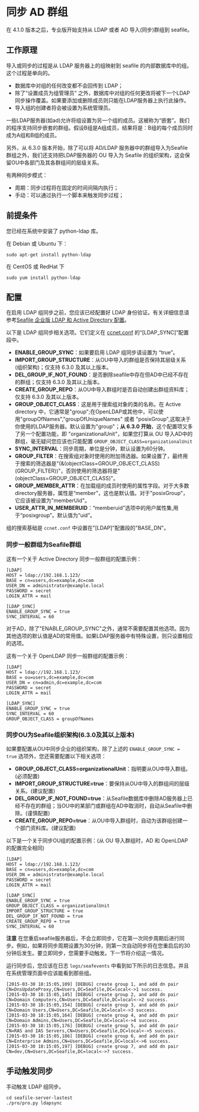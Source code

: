 # 同步 AD 群组

在 4.1.0 版本之后，专业版开始支持从 LDAP 或者 AD 导入(同步)群组到 seafile。

## 工作原理

导入或同步的过程是从 LDAP 服务器上的组映射到 seafile 的内部数据库中的组。这个过程是单向的。

* 数据库中对组的任何改变都不会回传到 LDAP；
* 除了“设置成员为组管理员” 之外，数据库中对组的任何更改将被下一个LDAP同步操作覆盖。如果要添加或删除成员则只能在LDAP服务器上执行此操作。
* 导入组的创建者将会被设置为系统管理员。

一些LDAP服务器(如ad)允许将组设置为另一个组的成员。这被称为“嵌套”。我们的程序支持同步嵌套的群组。假设B组是A组成员，结果将是：B组的每个成员同时成为A组和B组的成员。

另外，从 6.3.0 版本开始，除了可以将 AD/LDAP 服务器中的群组导入为Seafile群组之外，我们还支持把LDAP服务器的 OU 导入为 Seafile 的组织架构，这会保留OU中各部门及其各群组间的层级关系。

有两种同步模式：

* 周期：同步过程将在固定的时间间隔内执行；
* 手动：可以通过执行一个脚本来触发同步过程；

## 前提条件

您已经在系统中安装了 python-ldap 库。

在 Debian 或 Ubuntu 下：

```
sudo apt-get install python-ldap
```

在 CentOS 或 RedHat 下

```
sudo yum install python-ldap
```

## 配置

在启用 LDAP 组同步之前，您应该已经配置好 LDAP 身份验证。有关详细信息请参考[Seafile 企业版 LDAP 和 Active Directory 配置](using_ldap.md)。

以下是 LDAP 组同步相关选项。它们定义在 [ccnet.conf](../config/ccent-conf.md) 的“[LDAP_SYNC]”配置段中。

* **ENABLE_GROUP_SYNC**：如果要启用 LDAP 组同步请设置为 “true”。
* **IMPORT_GROUP_STRUCTURE**：从OU中导入的群组是否保持其层级关系(组织架构)；仅支持 6.3.0 及其以上版本。
* **DEL_GROUP_IF_NOT_FOUND**：是否删除seafile中存在但AD中已经不存在的群组；仅支持 6.3.0 及其以上版本。
* **CREATE_GROUP_REPO**：从OU中导入群组时是否自动创建出群组资料库；仅支持 6.3.0 及其以上版本。
* **GROUP_OBJECT_CLASS**：这是用于搜索组对象的类的名称。在 Active directory 中，它通常是"group";在OpenLDAP或其他中，可以使用"groupOfNames","groupOfUniqueNames" 或者 "posixGroup",这取决于你使用的LDAP服务器。默认设置为"group"；**从 6.3.0 开始**，这个配置项又多了另一个配置功能，即 "organizationalUnit"，如果您打算从 OU 导入AD中的群组，毫无疑问您应该也只能配置 `GROUP_OBJECT_CLASS=organizationalUnit`
* **SYNC_INTERVAL**：同步周期，单位是分钟，默认设置为60分钟。
* **GROUP_FILTER**：在搜索组对象时使用的附加筛选器。如果设置了，最终用于搜索的筛选器是"(&(objectClass=GROUP_OBJECT_CLASS)(GROUP_FILTER))"，否则使用的筛选器将是"(objectClass=GROUP_OBJECT_CLASS)"。
* **GROUP_MEMBER_ATTR**：在加载组的成员时使用的属性字段。对于大多数directory服务器，属性是“member”，这也是默认值。对于"posixGroup"，它应该被设置为"memberUid"。
* **USER_ATTR_IN_MEMBERUID**：“memberuid”选项中的用户属性集,用于“posixgroup”。默认值为“uid”。

组的搜索基础是 `ccnet.conf` 中设置在"[LDAP]"配置段的"BASE_DN"。

### 同步一般群组为Seafile群组

这有一个关于 Active Directory 同步一般群组的配置示例：

```
[LDAP]
HOST = ldap://192.168.1.123/
BASE = cn=users,dc=example,dc=com
USER_DN = administrator@example.local
PASSWORD = secret
LOGIN_ATTR = mail

[LDAP_SYNC]
ENABLE_GROUP_SYNC = true
SYNC_INTERVAL = 60
```

对于AD，除了"ENABLE_GROUP_SYNC"之外，通常不需要配置其他选项。因为其他选项的默认值是AD的常用值。如果LDAP服务器中有特殊设置，则只设置相应的选项。

这有一个关于 OpenLDAP 同步一般群组的配置示例：

```
[LDAP]
HOST = ldap://192.168.1.123/
BASE = ou=users,dc=example,dc=com
USER_DN = cn=admin,dc=example,dc=com
PASSWORD = secret
LOGIN_ATTR = mail

[LDAP_SYNC]
ENABLE_GROUP_SYNC = true
SYNC_INTERVAL = 60
GROUP_OBJECT_CLASS = groupOfNames
```

### 同步OU为Seafile组织架构(6.3.0及其以上版本)

如果要配置从OU中同步企业的组织架构，除了上述的 `ENABLE_GROUP_SYNC = true` 选项外，您还需要配置以下相关选项：

* **GROUP_OBJECT_CLASS=organizationalUnit**：指明要从OU中导入群组。(必须配置)
* **IMPORT_GROUP_STRUCTURE=true**：要保持从OU中导入的群组间的层级关系。(建议配置)
* **DEL_GROUP_IF_NOT_FOUND=true**：从Seafile数据库中删除AD服务器上已经不存在的群组；当OU中的某部门或群组在AD中取消时，自动从Seafile中删除。(谨慎配置)
* **CREATE_GROUP_REPO=true**：从OU中导入群组时，自动为该群组创建一个部门资料库。(建议配置)

以下是一个关于同步OU组的配置示例：(从 OU 导入群组时，AD 和 OpenLDAP 的配置完全相同)

```
[LDAP]
HOST = ldap://192.168.1.123/
BASE = cn=users,dc=example,dc=com
USER_DN = administrator@example.local
PASSWORD = secret
LOGIN_ATTR = mail

[LDAP_SYNC]
ENABLE_GROUP_SYNC = true
GROUP_OBJECT_CLASS = organizationalUnit
IMPORT_GROUP_STRUCTURE = true
DEL_GROUP_IF_NOT_FOUND = true
CREATE_GROUP_REPO = true
SYNC_INTERVAL = 60
```

**注意** 在您重启seafile服务器后，不会立即同步，它在第一次同步周期后进行同步。例如，如果将同步周期设置为30分钟，则第一次自动同步将在您重启后的30分钟后发生。要立即同步，您需要手动触发。下一节将介绍这一情况。

运行同步后，您应该在日志 `logs/seafevents` 中看到如下所示的日志信息。并且在系统管理页面中应该能看到那些组。

```
[2015-03-30 18:15:05,109] [DEBUG] create group 1, and add dn pair CN=DnsUpdateProxy,CN=Users,DC=Seafile,DC=local<->1 success.
[2015-03-30 18:15:05,145] [DEBUG] create group 2, and add dn pair CN=Domain Computers,CN=Users,DC=Seafile,DC=local<->2 success.
[2015-03-30 18:15:05,154] [DEBUG] create group 3, and add dn pair CN=Domain Users,CN=Users,DC=Seafile,DC=local<->3 success.
[2015-03-30 18:15:05,164] [DEBUG] create group 4, and add dn pair CN=Domain Admins,CN=Users,DC=Seafile,DC=local<->4 success.
[2015-03-30 18:15:05,176] [DEBUG] create group 5, and add dn pair CN=RAS and IAS Servers,CN=Users,DC=Seafile,DC=local<->5 success.
[2015-03-30 18:15:05,186] [DEBUG] create group 6, and add dn pair CN=Enterprise Admins,CN=Users,DC=Seafile,DC=local<->6 success.
[2015-03-30 18:15:05,197] [DEBUG] create group 7, and add dn pair CN=dev,CN=Users,DC=Seafile,DC=local<->7 success.
```

## 手动触发同步

手动触发 LDAP 组同步。

```
cd seafile-server-lastest
./pro/pro.py ldapsync
```



